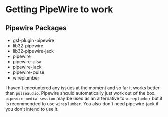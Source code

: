 # Getting PipeWire to work

## Pipewire Packages

- gst-plugin-pipewire
- lib32-pipewire
- lib32-pipewire-jack
- pipewire
- pipewire-alsa
- pipewire-jack
- pipewire-pulse
- wireplumber

I haven't encountered any issues at the moment and so far it works better than `pulseaudio`. Pipewire should automatically just work out of the box. `pipewire-media-session` may be used as an alternative to `wireplumber` but it is recommended to use `wireplumber`. You also don't need pipewire-jack if you don't intend to use it.
